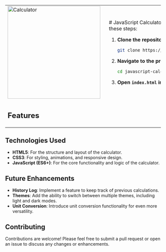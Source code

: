 


<table>
  <tr>
    <td style="width: 30%;">
      <img src="https://github.com/user-attachments/assets/9d91d575-bdd6-44c7-8e12-3338ffe85f82" alt="Calculator" width="300">
    </td>
    <td style="width: 70%; padding-left: 20px;">
      <p> # JavaScript Calculator
        ## Getting Started
To run this calculator locally, follow these steps:

1. **Clone the repository**:
    ```bash
    git clone https://github.com/manojpisepatil/javascript-calculator.git
    ```
2. **Navigate to the project directory**:
    ```bash
    cd javascript-calculator
    ```
3. **Open `index.html` in your web browser** to start using the calculator.</p>
    </td>
    <tr><td>
      <h2>Features</h2>
    </td>
  </tr>
</table>




## Technologies Used

- **HTML5**: For the structure and layout of the calculator.
- **CSS3**: For styling, animations, and responsive design.
- **JavaScript (ES6+)**: For the core functionality and logic of the calculator.

## Future Enhancements

- **History Log**: Implement a feature to keep track of previous calculations.
- **Themes**: Add the ability to switch between multiple themes, including light and dark modes.
- **Unit Conversion**: Introduce unit conversion functionality for even more versatility.

## Contributing

Contributions are welcome! Please feel free to submit a pull request or open an issue to discuss any changes or enhancements.

